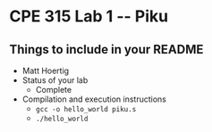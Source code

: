 # CPE 315 Lab 1 -- Piku

## Things to include in your README

* Matt Hoertig
* Status of your lab
  * Complete
* Compilation and execution instructions
  * `gcc -o hello_world piku.s`
  * `./hello_world`

